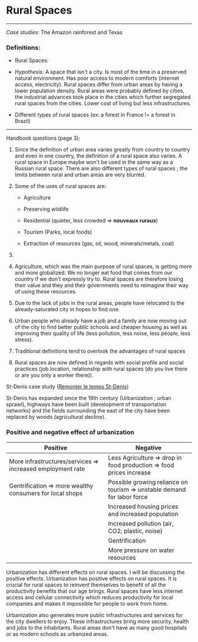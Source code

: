 # Rural Spaces

---

*Case studies*: The Amazon rainforest and Texas

### Definitions:

* Rural Spaces: 

* *Hypothesis:* A space that isn't a city. Is most of the time in a preserved natural environment. Has poor access to modern comforts (internet access, electricity). Rural spaces differ from urban areas by having a lower population density. Rural areas were probably defined by cities, the industrial advances took place in the cities which further segregated rural spaces from the cities. Lower cost of living but less infrastructures. 

* Different types of rural spaces (ex: a forest in France != a forest in Brazil)

------

 Handbook questions (page 3):

1. Since the definition of urban area varies greatly from country to country and even in one country, the definition of a rural space also varies. A rural space in Europe maybe won't be used in the same way as a Russian rural space. There are also different types of rural spaces ; the limits between rural and urban areas are very blurred. 

2. Some of the uses of rural spaces are:
   
   * Agriculture
   - Preserving wildlife
   
   - Residential (quieter, less crowded => **nouveaux ruraux**)
   
   - Tourism (Parks, local foods)
   
   - Extraction of resources (gas, oil, wood, minerals/metals, coal)

3. 
   
   1. Agriculture, which was the main purpose of rural spaces, is getting more and more globalized. We no longer eat food that comes from our country if we don't expressly try to. Rural spaces are therefore losing their value and they and their governments need to reimagine their way of using these resources.
   
   2. Due to the lack of jobs in the rural areas, people have relocated to the already-saturated city in hopes to find one.
   
   3. Urban people who already have a job and a family are now moving out of the city to find better public schools and cheaper housing as well as improving their quality of life (less pollution, less noise, less people, less stress).
   
   4. Traditional definitions tend to overlook the advantages of rural spaces

4.  Rural spaces are now defined in regards with social profile and social practices (job location, relationship with rural spaces (do you live there or are you only a worker there)).
   
St-Denis case study ([Remonter le temps St-Denis](https://remonterletemps.ign.fr/comparer/basic?x=2.357592&y=48.928919&z=14&layer1=ORTHOIMAGERY.ORTHOPHOTOS&layer2=GEOGRAPHICALGRIDSYSTEMS.ETATMAJOR40&mode=doubleMap))

St-Denis has expanded since the 19th century (Urbanization ; urban sprawl), highways have been built (development of transportation networks) and the fields surrounding the east of the city have been replaced by woods (agricultural decline).

### Positive and negative effect of urbanization

|Positive|Negative|
|--|--|
|More infrastructures/services => increased employment rate|Less Agriculture => drop in food production => food prices increase|
|Gentrification => more wealthy consumers for local shops|Possible growing reliance on tourism => unstable demand for labor force|
||Increased housing prices and increased population|
||Increased pollution (air, CO2, plastic, noise)|
||Gentrification|
||More pressure on water resources|


Urbanization has different effects on rural spaces. I will be discussing the positive effects. Urbanization has positive effects on rural spaces. It is crucial for rural spaces to reinvent themselves to benefit of all the productivity benefits that our age brings. Rural spaces have less internet access and cellular connectivity which reduces productivity for local companies and makes it impossible for people to work from home.

Urbanization also generates more public infrastructures and services for the city dwellers to enjoy. These infrastructures bring more security, health and jobs to the inhabitants. Rural areas don't have as many good hospitals or as modern schools as urbanized areas.